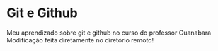 # Git e Github
 Meu aprendizado sobre git e github no curso do professor Guanabara
 Modificação feita diretamente no diretório remoto!
